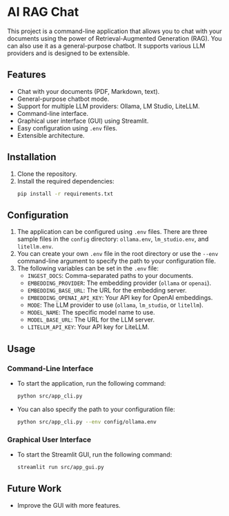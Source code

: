 # AI RAG Chat

This project is a command-line application that allows you to chat with your documents using the power of Retrieval-Augmented Generation (RAG). You can also use it as a general-purpose chatbot. It supports various LLM providers and is designed to be extensible.

## Features

- Chat with your documents (PDF, Markdown, text).
- General-purpose chatbot mode.
- Support for multiple LLM providers: Ollama, LM Studio, LiteLLM.
- Command-line interface.
- Graphical user interface (GUI) using Streamlit.
- Easy configuration using `.env` files.
- Extensible architecture.

## Installation

1.  Clone the repository.
2.  Install the required dependencies:
    ```bash
    pip install -r requirements.txt
    ```

## Configuration

1.  The application can be configured using `.env` files. There are three sample files in the `config` directory: `ollama.env`, `lm_studio.env`, and `litellm.env`.
2.  You can create your own `.env` file in the root directory or use the `--env` command-line argument to specify the path to your configuration file.
3.  The following variables can be set in the `.env` file:
    - `INGEST_DOCS`: Comma-separated paths to your documents.
    - `EMBEDDING_PROVIDER`: The embedding provider (`ollama` or `openai`).
    - `EMBEDDING_BASE_URL`: The URL for the embedding server.
    - `EMBEDDING_OPENAI_API_KEY`: Your API key for OpenAI embeddings.
    - `MODE`: The LLM provider to use (`ollama`, `lm_studio`, or `litellm`).
    - `MODEL_NAME`: The specific model name to use.
    - `MODEL_BASE_URL`: The URL for the LLM server.
    - `LITELLM_API_KEY`: Your API key for LiteLLM.

## Usage

### Command-Line Interface

- To start the application, run the following command:
  ```bash
  python src/app_cli.py
  ```
- You can also specify the path to your configuration file:
  ```bash
  python src/app_cli.py --env config/ollama.env
  ```

### Graphical User Interface

- To start the Streamlit GUI, run the following command:
  ```bash
  streamlit run src/app_gui.py
  ```

## Future Work

- Improve the GUI with more features.
